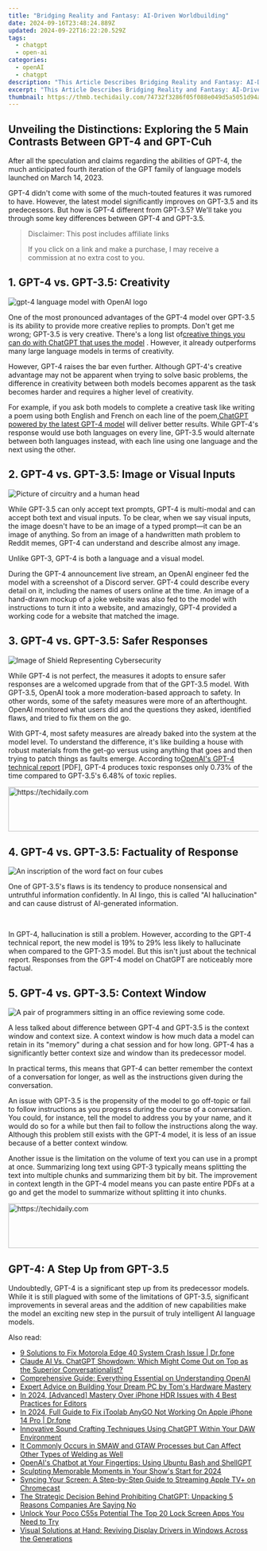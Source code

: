```yaml
---
title: "Bridging Reality and Fantasy: AI-Driven Worldbuilding"
date: 2024-09-16T23:48:24.889Z
updated: 2024-09-22T16:22:20.529Z
tags:
  - chatgpt
  - open-ai
categories:
  - openAI
  - chatgpt
description: "This Article Describes Bridging Reality and Fantasy: AI-Driven Worldbuilding"
excerpt: "This Article Describes Bridging Reality and Fantasy: AI-Driven Worldbuilding"
thumbnail: https://thmb.techidaily.com/74732f3286f05f088e049d5a5051d94a307e70b489a1cfb414ed825a2ed00d16.jpg
---
```


## Unveiling the Distinctions: Exploring the 5 Main Contrasts Between GPT-4 and GPT-Cuh

 After all the speculation and claims regarding the abilities of GPT-4, the much anticipated fourth iteration of the GPT family of language models launched on March 14, 2023.

 GPT-4 didn't come with some of the much-touted features it was rumored to have. However, the latest model significantly improves on GPT-3.5 and its predecessors. But how is GPT-4 different from GPT-3.5? We'll take you through some key differences between GPT-4 and GPT-3.5.

>  Disclaimer: This post includes affiliate links
>
>  If you click on a link and make a purchase, I may receive a commission at no extra cost to you.
>

## 1\. GPT-4 vs. GPT-3.5: Creativity

![gpt-4 language model with OpenAI logo](https://static1.makeuseofimages.com/wordpress/wp-content/uploads/2023/03/gpt-4-language-model-with-openai-logo.jpg)

 One of the most pronounced advantages of the GPT-4 model over GPT-3.5 is its ability to provide more creative replies to prompts. Don't get me wrong; GPT-3.5 is very creative. There's a long list of[creative things you can do with ChatGPT that uses the model](https://www.makeuseof.com/creative-ways-to-use-chatgpt-openai/) . However, it already outperforms many large language models in terms of creativity.

 However, GPT-4 raises the bar even further. Although GPT-4's creative advantage may not be apparent when trying to solve basic problems, the difference in creativity between both models becomes apparent as the task becomes harder and requires a higher level of creativity.

 For example, if you ask both models to complete a creative task like writing a poem using both English and French on each line of the poem,[ChatGPT powered by the latest GPT-4 model](https://www.makeuseof.com/how-to-use-gpt4/) will deliver better results. While GPT-4's response would use both languages on every line, GPT-3.5 would alternate between both languages instead, with each line using one language and the next using the other.

## 2\. GPT-4 vs. GPT-3.5: Image or Visual Inputs

![Picture of circuitry and a human head](https://static1.makeuseofimages.com/wordpress/wp-content/uploads/2023/02/picture-of-circuitry-and-a-human-head.jpg)

 While GPT-3.5 can only accept text prompts, GPT-4 is multi-modal and can accept both text and visual inputs. To be clear, when we say visual inputs, the image doesn't have to be an image of a typed prompt—it can be an image of anything. So from an image of a handwritten math problem to Reddit memes, GPT-4 can understand and describe almost any image.

Unlike GPT-3, GPT-4 is both a language and a visual model.

 During the GPT-4 announcement live stream, an OpenAI engineer fed the model with a screenshot of a Discord server. GPT-4 could describe every detail on it, including the names of users online at the time. An image of a hand-drawn mockup of a joke website was also fed to the model with instructions to turn it into a website, and amazingly, GPT-4 provided a working code for a website that matched the image.

## 3\. GPT-4 vs. GPT-3.5: Safer Responses

![Image of Shield Representing Cybersecurity ](https://static1.makeuseofimages.com/wordpress/wp-content/uploads/2022/12/behavior-based-safety-tips-featured-image.jpg)

 While GPT-4 is not perfect, the measures it adopts to ensure safer responses are a welcomed upgrade from that of the GPT-3.5 model. With GPT-3.5, OpenAI took a more moderation-based approach to safety. In other words, some of the safety measures were more of an afterthought. OpenAI monitored what users did and the questions they asked, identified flaws, and tried to fix them on the go.

 With GPT-4, most safety measures are already baked into the system at the model level. To understand the difference, it's like building a house with robust materials from the get-go versus using anything that goes and then trying to patch things as faults emerge. According to[OpenAI's GPT-4 technical report](https://cdn.openai.com/papers/gpt-4.pdf) \[PDF\], GPT-4 produces toxic responses only 0.73% of the time compared to GPT-3.5's 6.48% of toxic replies.

<!-- affiliate ads begin -->
<a href="https://aligracehair.sjv.io/c/5597632/2036472/19272" target="_top" id="2036472">
  <img src="//a.impactradius-go.com/display-ad/19272-2036472" border="0" alt="https://techidaily.com" width="728" height="90"/>
</a>
<img height="0" width="0" src="https://aligracehair.sjv.io/i/5597632/2036472/19272" style="position:absolute;visibility:hidden;" border="0" />
<!-- affiliate ads end -->

## 4\. GPT-4 vs. GPT-3.5: Factuality of Response

![An inscription of the word fact on four cubes](https://static1.makeuseofimages.com/wordpress/wp-content/uploads/2023/03/fact-6577794_1920.jpg)

 One of GPT-3.5's flaws is its tendency to produce nonsensical and untruthful information confidently. In AI lingo, this is called "AI hallucination" and can cause distrust of AI-generated information.

​​​​​​

 In GPT-4, hallucination is still a problem. However, according to the GPT-4 technical report, the new model is 19% to 29% less likely to hallucinate when compared to the GPT-3.5 model. But this isn't just about the technical report. Responses from the GPT-4 model on ChatGPT are noticeably more factual.

## 5\. GPT-4 vs. GPT-3.5: Context Window

![A pair of programmers sitting in an office reviewing some code.](https://static1.makeuseofimages.com/wordpress/wp-content/uploads/2023/03/two-programmers-reviewing-code-1.jpg)

 A less talked about difference between GPT-4 and GPT-3.5 is the context window and context size. A context window is how much data a model can retain in its "memory" during a chat session and for how long. GPT-4 has a significantly better context size and window than its predecessor model.

 In practical terms, this means that GPT-4 can better remember the context of a conversation for longer, as well as the instructions given during the conversation.

 An issue with GPT-3.5 is the propensity of the model to go off-topic or fail to follow instructions as you progress during the course of a conversation. You could, for instance, tell the model to address you by your name, and it would do so for a while but then fail to follow the instructions along the way. Although this problem still exists with the GPT-4 model, it is less of an issue because of a better context window.

 Another issue is the limitation on the volume of text you can use in a prompt at once. Summarizing long text using GPT-3 typically means splitting the text into multiple chunks and summarizing them bit by bit. The improvement in context length in the GPT-4 model means you can paste entire PDFs at a go and get the model to summarize without splitting it into chunks.

<!-- affiliate ads begin -->
<a href="https://appsumo.8odi.net/c/5597632/2100529/7443" target="_top" id="2100529">
  <img src="//a.impactradius-go.com/display-ad/7443-2100529" border="0" alt="https://techidaily.com" width="728" height="90"/>
</a>
<img height="0" width="0" src="https://appsumo.8odi.net/i/5597632/2100529/7443" style="position:absolute;visibility:hidden;" border="0" />
<!-- affiliate ads end -->

## GPT-4: A Step Up from GPT-3.5

 Undoubtedly, GPT-4 is a significant step up from its predecessor models. While it is still plagued with some of the limitations of GPT-3.5, significant improvements in several areas and the addition of new capabilities make the model an exciting new step in the pursuit of truly intelligent AI language models.

<ins class="adsbygoogle"
     style="display:block"
     data-ad-format="autorelaxed"
     data-ad-client="ca-pub-7571918770474297"
     data-ad-slot="1223367746"></ins>

<ins class="adsbygoogle"
     style="display:block"
     data-ad-client="ca-pub-7571918770474297"
     data-ad-slot="8358498916"
     data-ad-format="auto"
     data-full-width-responsive="true"></ins>

<span class="atpl-alsoreadstyle">Also read:</span>
<div><ul>
<li><a href="https://howto.techidaily.com/9-solutions-to-fix-motorola-edge-40-system-crash-issue-drfone-by-drfone-fix-android-problems-fix-android-problems/"><u>9 Solutions to Fix Motorola Edge 40 System Crash Issue | Dr.fone</u></a></li>
<li><a href="https://tech-hub.techidaily.com/claude-ai-vs-chatgpt-showdown-which-might-come-out-on-top-as-the-superior-conversationalist/"><u>Claude AI Vs. ChatGPT Showdown: Which Might Come Out on Top as the Superior Conversationalist?</u></a></li>
<li><a href="https://tech-hub.techidaily.com/comprehensive-guide-everything-essential-on-understanding-openai/"><u>Comprehensive Guide: Everything Essential on Understanding OpenAI</u></a></li>
<li><a href="https://tech-hub.techidaily.com/expert-advice-on-building-your-dream-pc-by-toms-hardware-mastery/"><u>Expert Advice on Building Your Dream PC by Tom's Hardware Mastery</u></a></li>
<li><a href="https://extra-lessons.techidaily.com/in-2024-advanced-mastery-over-iphone-hdr-issues-with-4-best-practices-for-editors/"><u>In 2024, [Advanced] Mastery Over iPhone HDR Issues with 4 Best Practices for Editors</u></a></li>
<li><a href="https://review-topics.techidaily.com/in-2024-full-guide-to-fix-itoolab-anygo-not-working-on-apple-iphone-14-pro-drfone-by-drfone-virtual-ios/"><u>In 2024, Full Guide to Fix iToolab AnyGO Not Working On Apple iPhone 14 Pro | Dr.fone</u></a></li>
<li><a href="https://tech-hub.techidaily.com/innovative-sound-crafting-techniques-using-chatgpt-within-your-daw-environment/"><u>Innovative Sound Crafting Techniques Using ChatGPT Within Your DAW Environment</u></a></li>
<li><a href="https://hardware-updates.techidaily.com/it-commonly-occurs-in-smaw-and-gtaw-processes-but-can-affect-other-types-of-welding-as-well/"><u>It Commonly Occurs in SMAW and GTAW Processes but Can Affect Other Types of Welding as Well</u></a></li>
<li><a href="https://tech-hub.techidaily.com/openais-chatbot-at-your-fingertips-using-ubuntu-bash-and-shellgpt/"><u>OpenAI's Chatbot at Your Fingertips: Using Ubuntu Bash and ShellGPT</u></a></li>
<li><a href="https://extra-approaches.techidaily.com/sculpting-memorable-moments-in-your-shows-start-for-2024/"><u>Sculpting Memorable Moments in Your Show's Start for 2024</u></a></li>
<li><a href="https://tech-renaissance.techidaily.com/syncing-your-screen-a-step-by-step-guide-to-streaming-apple-tvplus-on-chromecast/"><u>Syncing Your Screen: A Step-by-Step Guide to Streaming Apple TV+ on Chromecast</u></a></li>
<li><a href="https://tech-hub.techidaily.com/the-strategic-decision-behind-prohibiting-chatgpt-unpacking-5-reasons-companies-are-saying-no/"><u>The Strategic Decision Behind Prohibiting ChatGPT: Unpacking 5 Reasons Companies Are Saying No</u></a></li>
<li><a href="https://easy-unlock-android.techidaily.com/unlock-your-poco-c55s-potential-the-top-20-lock-screen-apps-you-need-to-try-by-drfone-android/"><u>Unlock Your Poco C55s Potential The Top 20 Lock Screen Apps You Need to Try</u></a></li>
<li><a href="https://tech-recovery.techidaily.com/visual-solutions-at-hand-reviving-display-drivers-in-windows-across-the-generations/"><u>Visual Solutions at Hand: Reviving Display Drivers in Windows Across the Generations</u></a></li>
</ul></div>


